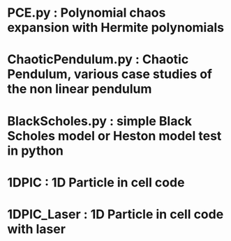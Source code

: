 # PCE.py : Polynomial chaos expansion with Hermite polynomials
# ChaoticPendulum.py : Chaotic Pendulum, various case studies of the non linear pendulum
# BlackScholes.py : simple Black Scholes model or Heston model test in python 
# 1DPIC : 1D Particle in cell code
# 1DPIC_Laser : 1D Particle in cell code with laser
